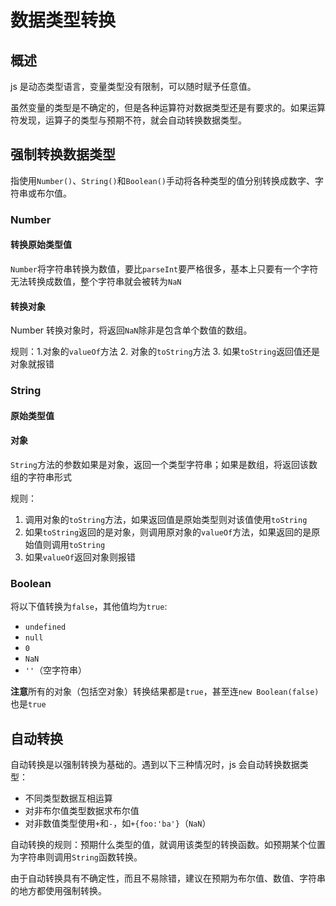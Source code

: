 # 数据类型转换

## 概述

js 是动态类型语言，变量类型没有限制，可以随时赋予任意值。

虽然变量的类型是不确定的，但是各种运算符对数据类型还是有要求的。如果运算符发现，运算子的类型与预期不符，就会自动转换数据类型。

## 强制转换数据类型

指使用`Number()`、`String()`和`Boolean()`手动将各种类型的值分别转换成数字、字符串或布尔值。

### Number

#### 转换原始类型值

`Number`将字符串转换为数值，要比`parseInt`要严格很多，基本上只要有一个字符无法转换成数值，整个字符串就会被转为`NaN`

#### 转换对象

Number 转换对象时，将返回`NaN`除非是包含单个数值的数组。

规则：1.对象的`valueOf`方法 2. 对象的`toString`方法 3. 如果`toString`返回值还是对象就报错

### String

#### 原始类型值

#### 对象

`String`方法的参数如果是对象，返回一个类型字符串；如果是数组，将返回该数组的字符串形式

规则：
1. 调用对象的`toString`方法，如果返回值是原始类型则对该值使用`toString`
2. 如果`toString`返回的是对象，则调用原对象的`valueOf`方法，如果返回的是原始值则调用`toString`
3. 如果`valueOf`返回对象则报错

### Boolean

将以下值转换为`false`，其他值均为`true`:
- `undefined`
- `null`
- `0`
- `NaN`
- `''`（空字符串）

**注意**所有的对象（包括空对象）转换结果都是`true`，甚至连`new Boolean(false)`也是`true`

## 自动转换

自动转换是以强制转换为基础的。遇到以下三种情况时，js 会自动转换数据类型：
- 不同类型数据互相运算
- 对非布尔值类型数据求布尔值
- 对非数值类型使用`+`和`-`，如`+{foo:'ba'}`（`NaN`）

自动转换的规则：预期什么类型的值，就调用该类型的转换函数。如预期某个位置为字符串则调用`String`函数转换。

由于自动转换具有不确定性，而且不易除错，建议在预期为布尔值、数值、字符串的地方都使用强制转换。